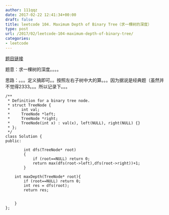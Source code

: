```yaml
---
author: 111qqz
date: 2017-02-22 12:41:34+00:00
draft: false
title: leetcode 104. Maximum Depth of Binary Tree（求一棵树的深度）
type: post
url: /2017/02/leetcode-104-maximum-depth-of-binary-tree/
categories:
- leetcode
---
```


[题目链接](https://leetcode.com/problems/maximum-depth-of-binary-tree/?tab=Description)

题意：求一棵树的深度。。。。

思路：。。。定义搞即可。。按照左右子树中大的算。。。因为据说是经典题（虽然并不觉得2333。。。所以记录下。。。


    
    /**
     * Definition for a binary tree node.
     * struct TreeNode {
     *     int val;
     *     TreeNode *left;
     *     TreeNode *right;
     *     TreeNode(int x) : val(x), left(NULL), right(NULL) {}
     * };
     */
    class Solution {
    public:
            
            int dfs(TreeNode* root)
            {
                if (root==NULL) return 0;
                return max(dfs(root->left),dfs(root->right))+1;
            }
                
        int maxDepth(TreeNode* root){
            if (root==NULL) return 0;
            int res = dfs(root);
            return res;
        
            
        }
    };






